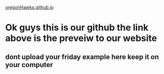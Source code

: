 <a href="oregonHawks.github.io">oregonHawks.github.io</a>
<h1>Ok guys this is our github the link above is the preveiw to our website</h1>
<h2>dont upload your friday example here keep it on your computer</h2>
